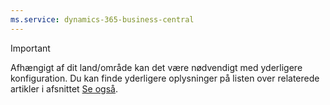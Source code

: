 ```yaml
---
ms.service: dynamics-365-business-central
---
```

> [!IMPORTANT]
> Afhængigt af dit land/område kan det være nødvendigt med yderligere konfiguration. Du kan finde yderligere oplysninger på listen over relaterede artikler i afsnittet [Se også](#see-also).  